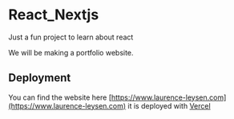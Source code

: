 # React_Nextjs
Just a fun project to learn about react

We will be making a portfolio website.

## Deployment
You can find the website here [https://www.laurence-leysen.com](https://www.laurence-leysen.com)
it is deployed with [Vercel](https://vercel.com/)